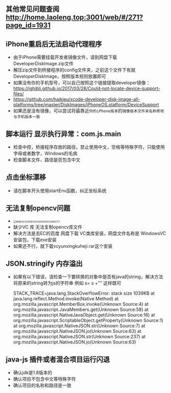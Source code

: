## 其他常见问题查阅 http://home.laoleng.top:3001/web/#/271?page_id=1931

## iPhone重启后无法启动代理程序

- 由于iPhone需要挂载开发者镜像文件，请到网盘下载DeveloperDiskImage.zip文件
- 解压zip文件到桥接程序的config文件夹，之前这个文件下有就DeveloperDiskImage，按照版本规则放置即可
- 如果没有你的手机型号，可以自己按照这个链接提取developer镜像：https://ighibli.github.io/2017/03/28/Could-not-locate-device-support-files/
- https://github.com/haikieu/xcode-developer-disk-image-all-platforms/tree/master/DiskImages/iPhoneOS.platform/DeviceSupport
- 如果还是没有镜像，可以尝试将最靠近`你的iPhone版本`的`镜像版本文件夹名称修改与手机版本一致 `



## 脚本运行 显示执行异常：com.js.main

- 检查中控，桥接程序存放的路径，禁止使用中文，空格等特殊字符，只能使用字母或者数字，Windows的毛病
- 检查脚本文件、路径是否包含中文

## 点击坐标漂移

- 请在脚本开头使用startEnv函数，纠正坐标系统



## 无法复制opencv问题

- <img src="zh-cn/images/969EAF4C4E9F0A034561E1DAC988E7F7.png" alt="969EAF4C4E9F0A034561E1DAC988E7F7" style="zoom:50%;" />
- 缺少VC 库  无法复制opencv库文件
- 解决方法是去EC的百度 网盘下载 VC类库安装，网盘文件名称是 WindowsVC安装包，下载exe安装
- 如果还不行，就下载vcyunxingkuheji.rar这个安装



## JSON.stringify 内存溢出
- 如果有以下错误，请检查一下要转换的对象中是否有java的string，解决方法将原来的string转为js的字符串
 例如 s= s +""  这样既可
   
    STACK_TRACE=java.lang.StackOverflowError: stack size 1039KB
        at java.lang.reflect.Method.invoke(Native Method)
        at org.mozilla.javascript.MemberBox.invoke(Unknown Source:4)
        at org.mozilla.javascript.JavaMembers.get(Unknown Source:58)
        at org.mozilla.javascript.NativeJavaObject.get(Unknown Source:16)
        at org.mozilla.javascript.ScriptableObject.getProperty(Unknown Source:1)
        at org.mozilla.javascript.NativeJSON.str(Unknown Source:7)
        at org.mozilla.javascript.NativeJSON.jo(Unknown Source:63)
        at org.mozilla.javascript.NativeJSON.str(Unknown Source:237)
        at org.mozilla.javascript.NativeJSON.jo(Unknown Source:63)
        
## java-js 插件或者混合项目运行闪退
- 确认jdk是1.8版本的
- 确认项目不包含中文等特殊字符
- 确认项目的名称和路径是一致
